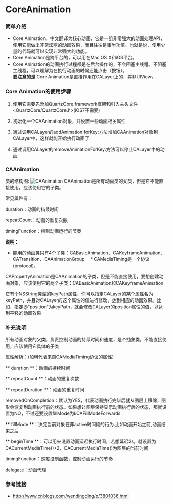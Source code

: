 # CoreAnimation
### 简单介绍
* Core Animation，中文翻译为核心动画，它是一组非常强大的动画处理API，使用它能做出非常炫丽的动画效果，而且往往是事半功倍。也就是说，使用少量的代码就可以实现非常强大的功能。
* Core Animation是跨平台的，可以用在Mac OS X和iOS平台。
* Core Animation的动画执行过程都是在后台操作的，不会阻塞主线程。不阻塞主线程，可以理解为在执行动画的时候还能点击（按钮）。<br/>
**要注意的是** Core Animation是直接作用在CALayer上的，并非UIView。 

### Core Animation的使用步骤

1. 使用它需要先添加QuartzCore.framework框架和引入主头文件<QuartzCore/QuartzCore.h>(iOS7不需要)

2. 初始化一个CAAnimation对象，并设置一些动画相关属性

3. 通过调用CALayer的addAnimation:forKey:方法增加CAAnimation对象到CALayer中，这样就能开始执行动画了

4. 通过调用CALayer的removeAnimationForKey:方法可以停止CALayer中的动画

### CAAnimation
类的结构图:
![CAAnimation](http://images.cnitblog.com/i/450136/201406/211509159429975.png)
CAAnimation是所有动画类的父类，但是它不能直接使用，应该使用它的子类。

 常见属性有：

duration：动画的持续时间

repeatCount：动画的重复次数

timingFunction：控制动画运行的节奏

**说明：**     
  * 能用的动画类只有4个子类：CABasicAnimation、CAKeyframeAnimation、CATransition、CAAnimationGroup
　* CAMediaTiming是一个协议(protocol)。

CAPropertyAnimation是CAAnimation的子类，但是不能直接使用，要想创建动画对象，应该使用它的两个子类：CABasicAnimation和CAKeyframeAnimation

它有个NSString类型的keyPath属性，你可以指定CALayer的某个属性名为keyPath，并且对CALayer的这个属性的值进行修改，达到相应的动画效果。比如，指定@"position"为keyPath，就会修改CALayer的position属性的值，以达到平移的动画效果

### 补充说明

所有动画对象的父类，负责控制动画的持续时间和速度，是个抽象类，不能直接使用，应该使用它具体的子类

属性解析：(加粗代表来自CAMediaTiming协议的属性)

** duration **：动画的持续时间

** repeatCount **：动画的重复次数

** repeatDuration **：动画的重复时间

removedOnCompletion：默认为YES，代表动画执行完毕后就从图层上移除，图形会恢复到动画执行前的状态。如果想让图层保持显示动画执行后的状态，那就设置为NO，不过还要设置fillMode为kCAFillModeForwards

** fillMode **：决定当前对象在非active时间段的行为.比如动画开始之前,动画结束之后

** beginTime **：可以用来设置动画延迟执行时间，若想延迟2s，就设置为CACurrentMediaTime()+2，CACurrentMediaTime()为图层的当前时间

timingFunction：速度控制函数，控制动画运行的节奏

delegate：动画代理


### 参考链接
* <http://www.cnblogs.com/wendingding/p/3801036.html>



### 